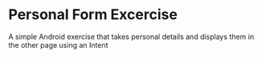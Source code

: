 # Personal Form Excercise 
A simple Android exercise that takes personal details and displays them in the other page using an Intent

